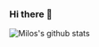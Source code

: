 ### Hi there 👋

<!--
**milosvukadinovic/milosvukadinovic** is a ✨ _special_ ✨ repository because its `README.md` (this file) appears on your GitHub profile.

Here are some ideas to get you started:

- 🔭 I’m currently working on ...
- 🌱 I’m currently learning ...
- 👯 I’m looking to collaborate on ...
- 🤔 I’m looking for help with ...
- 💬 Ask me about ...
- 📫 How to reach me: ...
- 😄 Pronouns: ...
- ⚡ Fun fact: ...
-->

![Milos's github stats](https://github-readme-stats.vercel.app/api?username=milosvukadinovic&show_icons=true&hide_border=true)
